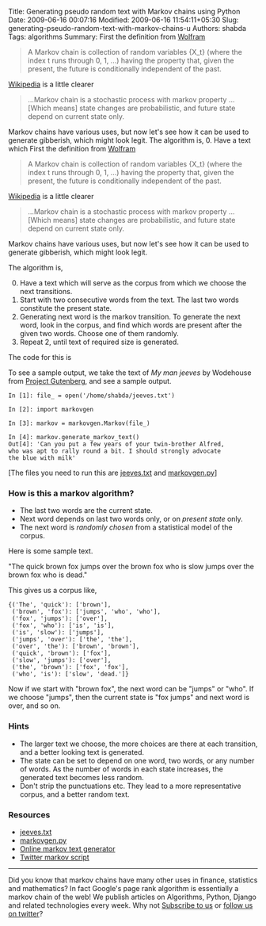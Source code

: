 Title: Generating pseudo random text with Markov chains using Python
Date: 2009-06-16 00:07:16
Modified: 2009-06-16 11:54:11+05:30
Slug: generating-pseudo-random-text-with-markov-chains-u
Authors: shabda
Tags: algorithms
Summary: First the definition from [Wolfram](http://mathworld.wolfram.com/MarkovChain.html) <blockquote> A Markov chain is collection of random variables {X_t} (where the index t runs through 0, 1, ...) having the property that, given the present, the future is conditionally independent of the past. </blockquote> [Wikipedia](http://en.wikipedia.org/wiki/Transition_probabilities) is a little clearer <blockquote> ...Markov chain is a stochastic process with markov property ... [Which means] state changes are probabilistic, and future state depend on current state only. </blockquote> Markov chains have various uses, but now let's see how it can be used to generate gibberish, which might look legit. The algorithm is, 0. Have a text which
First the definition from [Wolfram](http://mathworld.wolfram.com/MarkovChain.html)

<blockquote>
A Markov chain is collection of random variables {X_t} (where the index t runs through 0, 1, ...) having the property that, given the present, the future is conditionally independent of the past.
</blockquote>

[Wikipedia](http://en.wikipedia.org/wiki/Transition_probabilities) is a little clearer

<blockquote>
 ...Markov chain is a stochastic process with markov property ... [Which means] state changes are probabilistic, and future state depend on current state only.
</blockquote>

Markov chains have various uses, but now let's see how it can be used to generate
gibberish, which might look legit.

The algorithm is,

0. Have a text which will serve as the corpus from which we choose the next
transitions.
1. Start with two consecutive words from the text. The last two words constitute
the present state.
2. Generating next word is the markov transition. To generate the next word, look
in the corpus, and find which words are present after the given two words. Choose
one of them randomly.
3. Repeat 2, until text of required size is generated.

The code for this is

<script src="http://gist.github.com/131679.js"></script>

To see a sample output, we take the text of _My man jeeves_ by Wodehouse from
[Project Gutenberg](http://www.gutenberg.org/etext/8164), and see a sample output.

    In [1]: file_ = open('/home/shabda/jeeves.txt')
    
    In [2]: import markovgen
    
    In [3]: markov = markovgen.Markov(file_)
    
    In [4]: markov.generate_markov_text()
    Out[4]: 'Can you put a few years of your twin-brother Alfred,
    who was apt to rally round a bit. I should strongly advocate
    the blue with milk'


[The files you need to run this are <a href='http://uswaretech.com/blog/wp-content/uploads/2009/06/jeeves.txt'>jeeves.txt</a> and <a href='http://uswaretech.com/blog/wp-content/uploads/2009/06/markovgenpy.txt'>markovgen.py</a>]



### How is this a markov algorithm?

* The last two words are the current state.
* Next word depends on last two words only, or on _present state_ only.
* The next word is _randomly chosen_ from a statistical model of the corpus.


Here is some sample text.

"The quick brown fox jumps over the brown fox who is slow jumps over the brown
fox who is dead."

This gives us a corpus like,

    {('The', 'quick'): ['brown'],
     ('brown', 'fox'): ['jumps', 'who', 'who'],
     ('fox', 'jumps'): ['over'],
     ('fox', 'who'): ['is', 'is'],
     ('is', 'slow'): ['jumps'],
     ('jumps', 'over'): ['the', 'the'],
     ('over', 'the'): ['brown', 'brown'],
     ('quick', 'brown'): ['fox'],
     ('slow', 'jumps'): ['over'],
     ('the', 'brown'): ['fox', 'fox'],
     ('who', 'is'): ['slow', 'dead.']}
 
 Now if we start with "brown fox", the next word can be "jumps" or "who". If we
 choose "jumps", then the current state is "fox jumps" and next word is over,
 and so on.
 
### Hints

* The larger text we choose, the more choices are there at each transition, and
a better looking text is generated.
* The state can be set to depend on one word, two words, or any number of words.
As the number of words in each state increases, the generated text becomes less
random.
* Don't strip the punctuations etc. They lead to a more representative corpus,
and a better random text.

### Resources

* <a href='http://uswaretech.com/blog/wp-content/uploads/2009/06/jeeves.txt'>jeeves.txt</a>
* <a href='http://uswaretech.com/blog/wp-content/uploads/2009/06/markovgenpy.txt'>markovgen.py</a>
* [Online markov text generator](http://www.yisongyue.com/shaney/)
* [Twitter markov script](http://www.yaymukund.com/twittov/)

-------------

Did you know that markov chains have many other uses in finance, statistics and mathematics? In fact Google's page rank algorithm is essentially a markov chain of the web! We publish articles on Algorithms, Python, Django and related technologies every week. Why not [Subscribe to us](http://agiliq.com/newsletter/subscribe/) or [follow us on twitter](http://twitter.com/agiliqdotcom)?

